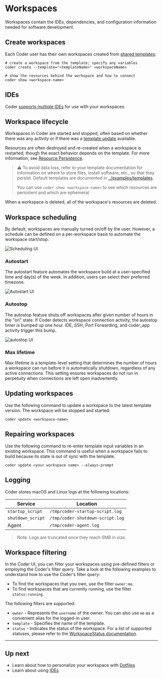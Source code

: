 # Workspaces

Workspaces contain the IDEs, dependencies, and configuration information needed
for software development.

## Create workspaces

Each Coder user has their own workspaces created from [shared templates](./templates/index.md):

```console
# create a workspace from the template; specify any variables
coder create --template="<templateName>" <workspaceName>

# show the resources behind the workspace and how to connect
coder show <workspace-name>
```

## IDEs

Coder [supports multiple IDEs](./ides.md) for use with your workspaces.

## Workspace lifecycle

Workspaces in Coder are started and stopped, often based on whether there was
any activity or if there was a [template update](./templates/index.md#Start/stop) available.

Resources are often destroyed and re-created when a workspace is restarted,
though the exact behavior depends on the template. For more
information, see [Resource Persistence](./templates/resource-persistence.md).

> ⚠️ To avoid data loss, refer to your template documentation for information on
> where to store files, install software, etc., so that they persist. Default
> templates are documented in [../examples/templates](https://github.com/coder/coder/tree/c6b1daabc5a7aa67bfbb6c89966d728919ba7f80/examples/templates).
>
> You can use `coder show <workspace-name>` to see which resources are
> persistent and which are ephemeral.

When a workspace is deleted, all of the workspace's resources are deleted.

## Workspace scheduling

By default, workspaces are manually turned on/off by the user. However, a schedule
can be defined on a per-workspace basis to automate the workspace start/stop.

![Scheduling UI](./images/schedule.png)

### Autostart

The autostart feature automates the workspace build at a user-specified time
and day(s) of the week. In addition, users can select their preferred timezone.

![Autostart UI](./images/autostart.png)

### Autostop

The autostop feature shuts off workspaces after given number of hours in the "on"
state. If Coder detects workspace connection activity, the autostop timer is bumped up
one hour. IDE, SSH, Port Forwarding, and coder_app activity trigger this bump.

![autostop UI](./images/autostop.png)

### Max lifetime

Max lifetime is a template-level setting that determines the number of hours a
workspace can run before it is automatically shutdown, regardless of any
active connections. This setting ensures workspaces do not run in perpetuity
when connections are left open inadvertently.

## Updating workspaces

Use the following command to update a workspace to the latest template version.
The workspace will be stopped and started:

```console
coder update <workspace-name>
```

## Repairing workspaces

Use the following command to re-enter template input
variables in an existing workspace. This command is useful when a workspace fails
to build because its state is out of sync with the template.

```console
coder update <your workspace name> --always-prompt
```

## Logging

Coder stores macOS and Linux logs at the following locations:

| Service           | Location                         |
| ----------------- | -------------------------------- |
| `startup_script`  | `/tmp/coder-startup-script.log`  |
| `shutdown_script` | `/tmp/coder-shutdown-script.log` |
| Agent             | `/tmp/coder-agent.log`           |

> Note: Logs are truncated once they reach 5MB in size.

## Workspace filtering

In the Coder UI, you can filter your workspaces using pre-defined filters or employing the Coder's filter query. Take a look at the following examples to understand how to use the Coder's filter query:

- To find the workspaces that you own, use the filter `owner:me`.
- To find workspaces that are currently running, use the filter `status:running`.

The following filters are supported:

- `owner` - Represents the `username` of the owner. You can also use `me` as a convenient alias for the logged-in user.
- `template` - Specifies the name of the template.
- `status` - Indicates the status of the workspace. For a list of supported statuses, please refer to the [WorkspaceStatus documentation](https://pkg.go.dev/github.com/coder/coder/codersdk#WorkspaceStatus).

---

## Up next

- Learn about how to personalize your workspace with [Dotfiles](./dotfiles.md)
- Learn about using [IDEs](./ides.md)
